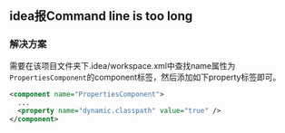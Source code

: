 ## idea报Command line is too long

### 解决方案

需要在该项目文件夹下.idea/workspace.xml中查找name属性为```PropertiesComponent```的component标签，然后添加如下property标签即可。

```xml
<component name="PropertiesComponent">
  ...
  <property name="dynamic.classpath" value="true" />
</component>
```

